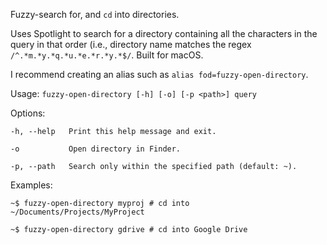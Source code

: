 Fuzzy-search for, and `cd` into directories.

Uses Spotlight to search for a directory containing all the characters in the query in that order (i.e., directory name matches the regex `/^.*m.*y.*q.*u.*e.*r.*y.*$/`. Built for macOS.

I recommend creating an alias such as `alias fod=fuzzy-open-directory`.

Usage: `fuzzy-open-directory [-h] [-o] [-p <path>] query`

Options:

    -h, --help   Print this help message and exit.

    -o           Open directory in Finder.

    -p, --path   Search only within the specified path (default: ~).



Examples:

    ~$ fuzzy-open-directory myproj # cd into ~/Documents/Projects/MyProject
    
    ~$ fuzzy-open-directory gdrive # cd into Google Drive
